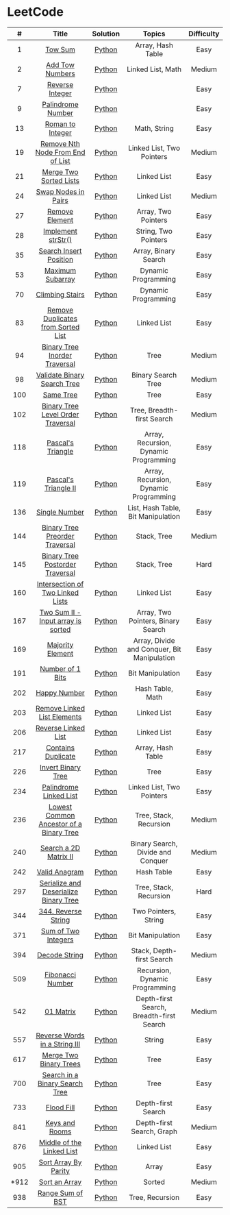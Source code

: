 # LeetCode


|   #   |  Title  |  Solution  |  Topics  |  Difficulty  |
| :---: | :-----: | :--------: | :------: | :----------: |
|   1   | [Tow Sum](https://leetcode.com/problems/two-sum/) | [Python](https://github.com/kaka-lin/Notes/tree/master/DSA/leetcode/python/001_two_sum.md) | Array, Hash Table | Easy |
|   2   | [Add Tow Numbers](https://leetcode.com/problems/add-two-numbers/) | [Python](https://github.com/kaka-lin/Notes/tree/master/DSA/leetcode/python/002_add_two_numbers.md) | Linked List, Math | Medium |
|   7   | [Reverse Integer](https://leetcode.com/problems/reverse-integer/) | [Python](https://github.com/kaka-lin/Notes/tree/master/DSA/leetcode/python/007_reverse_integer.md) | | Easy |
|   9   | [Palindrome Number](https://leetcode.com/problems/palindrome-number/) | [Python](https://github.com/kaka-lin/Notes/tree/master/DSA/leetcode/python/009_palindrome_number.md) | | Easy |
|  13   | [Roman to Integer](https://leetcode.com/problems/roman-to-integer/) | [Python](https://github.com/kaka-lin/Notes/tree/master/DSA/leetcode/python/013_roman_to_integer.md) | Math, String | Easy |
|  19   | [Remove Nth Node From End of List](https://leetcode.com/problems/remove-nth-node-from-end-of-list/) | [Python](https://github.com/kaka-lin/Notes/tree/master/DSA/leetcode/python/019_remove_nth_node_from_end_of_list.md) | Linked List, Two Pointers | Medium |
|  21   | [Merge Two Sorted Lists](https://leetcode.com/problems/merge-two-sorted-lists/) | [Python](https://github.com/kaka-lin/Notes/tree/master/DSA/leetcode/python/021_merge_two_sorted_list.md) | Linked List | Easy |
|  24   | [Swap Nodes in Pairs](https://leetcode.com/problems/swap-nodes-in-pairs/) | [Python](https://github.com/kaka-lin/Notes/tree/master/DSA/leetcode/python/024_swap_nodes_in_pairs.md) | Linked List | Medium |
|  27   | [Remove Element](https://leetcode.com/problems/remove-element/) | [Python](https://github.com/kaka-lin/Notes/tree/master/DSA/leetcode/python/027_remove_element.md) | Array, Two Pointers | Easy |
|  28  | [Implement strStr()](https://leetcode.com/problems/implement-strstr/) | [Python](https://github.com/kaka-lin/Notes/tree/master/DSA/leetcode/python/028_implement_strStr().md) | String, Two Pointers | Easy |
|  35  | [Search Insert Position](https://leetcode.com/problems/search-insert-position/) | [Python](https://github.com/kaka-lin/Notes/tree/master/DSA/leetcode/python/035_search_insert_position.md) | Array, Binary Search | Easy |
|  53   | [Maximum Subarray](https://leetcode.com/problems/maximum-subarray/) | [Python](https://github.com/kaka-lin/Notes/tree/master/DSA/leetcode/python/053_maximum_subarray.md) | Dynamic Programming | Easy |
|  70   | [Climbing Stairs](https://leetcode.com/problems/climbing-stairs/) | [Python](https://github.com/kaka-lin/Notes/tree/master/DSA/leetcode/python/070_climbing_stairs.md) | Dynamic Programming | Easy |
|  83   | [Remove Duplicates from Sorted List](https://leetcode.com/problems/remove-duplicates-from-sorted-list/) | [Python](https://github.com/kaka-lin/Notes/tree/master/DSA/leetcode/python/083_remove_duplicates_from_sorted_list.md) | Linked List | Easy |
|  94   | [Binary Tree Inorder Traversal](https://leetcode.com/problems/binary-tree-inorder-traversal/) | [Python](https://github.com/kaka-lin/Notes/tree/master/DSA/leetcode/python/094_binary_tree_inorder_traversal.md) | Tree | Medium |
|  98   | [Validate Binary Search Tree](https://leetcode.com/problems/validate-binary-search-tree/) | [Python](https://github.com/kaka-lin/Notes/tree/master/DSA/leetcode/python/098_validate_binary_search_tree.md) | Binary Search Tree | Medium |
|  100  | [Same Tree](https://leetcode.com/problems/same-tree/) | [Python](https://github.com/kaka-lin/Notes/tree/master/DSA/leetcode/python/100_same_tree.md) | Tree | Easy |
|  102  | [Binary Tree Level Order Traversal](https://leetcode.com/problems/binary-tree-level-order-traversal/) | [Python](https://github.com/kaka-lin/Notes/tree/master/DSA/leetcode/python/102_binary_tree_level_order_traversal.md) | Tree, Breadth-first Search | Medium |
|  118  | [Pascal's Triangle](https://leetcode.com/problems/pascals-triangle/) | [Python](https://github.com/kaka-lin/Notes/tree/master/DSA/leetcode/python/118_pascals_triangle.md) | Array, Recursion, Dynamic Programming| Easy |
|  119  | [Pascal's Triangle II](https://leetcode.com/problems/pascals-triangle-ii/) | [Python](https://github.com/kaka-lin/Notes/tree/master/DSA/leetcode/python/119_pascals_triangle_ii.md) | Array, Recursion, Dynamic Programming| Easy |
|  136  | [Single Number](https://leetcode.com/problems/single-number/) | [Python](https://github.com/kaka-lin/Notes/tree/master/DSA/leetcode/python/136_single_number.md) | List, Hash Table, Bit Manipulation | Easy |
|  144  | [Binary Tree Preorder Traversal](https://leetcode.com/problems/binary-tree-preorder-traversal/) | [Python](https://github.com/kaka-lin/Notes/tree/master/DSA/leetcode/python/144_binary_tree_preorder_traversal.md) | Stack, Tree | Medium |
|  145  | [Binary Tree Postorder Traversal](https://leetcode.com/problems/binary-tree-postorder-traversal/) | [Python](https://github.com/kaka-lin/Notes/tree/master/DSA/leetcode/python/145_binary_tree_postorder_traversal.md) | Stack, Tree | Hard |
|  160  | [Intersection of Two Linked Lists](https://leetcode.com/problems/intersection-of-two-linked-lists/) | [Python](https://github.com/kaka-lin/Notes/tree/master/DSA/leetcode/python/160_intersection_of_two_linked_list.md) | Linked List | Easy |
|  167  | [Two Sum II - Input array is sorted](https://leetcode.com/problems/two-sum-ii-input-array-is-sorted/) | [Python](https://github.com/kaka-lin/Notes/tree/master/DSA/leetcode/python/167_two_sum_II_input_array_is_sorted.md) | Array, Two Pointers, Binary Search | Easy |
|  169  | [Majority Element](https://leetcode.com/problems/majority-element/) | [Python](https://github.com/kaka-lin/Notes/tree/master/DSA/leetcode/python/169_majority_element.md) | Array, Divide and Conquer, Bit Manipulation | Easy |
|  191  | [Number of 1 Bits](https://leetcode.com/problems/number-of-1-bits/) | [Python](https://github.com/kaka-lin/Notes/tree/master/DSA/leetcode/python/191_number_of_1_bits.md) | Bit Manipulation | Easy |
|  202  | [Happy Number](https://leetcode.com/problems/happy-number/) | [Python](https://github.com/kaka-lin/Notes/tree/master/DSA/leetcode/python/202_happy_number.md) | Hash Table, Math | Easy |
|  203  | [Remove Linked List Elements](https://leetcode.com/problems/remove-linked-list-elements/) | [Python](https://github.com/kaka-lin/Notes/tree/master/DSA/leetcode/python/203_remove_linked_list_elements.md) | Linked List | Easy |
|  206  | [Reverse Linked List](https://leetcode.com/problems/reverse-linked-list/) | [Python](https://github.com/kaka-lin/Notes/tree/master/DSA/leetcode/python/206_reverse_linked_list.md) | Linked List | Easy |
|  217  | [Contains Duplicate](https://leetcode.com/problems/contains-duplicate//) | [Python](https://github.com/kaka-lin/Notes/tree/master/DSA/leetcode/python/217_contains_duplicate.md) | Array, Hash Table | Easy |
|  226  | [Invert Binary Tree](https://leetcode.com/problems/invert-binary-tree/) | [Python](https://github.com/kaka-lin/Notes/tree/master/DSA/leetcode/python/226_invert_binary_tree.md) | Tree | Easy |
|  234  | [Palindrome Linked List](https://leetcode.com/problems/palindrome-linked-list/) | [Python](https://github.com/kaka-lin/Notes/tree/master/DSA/leetcode/python/234_palindrome_linked_list.md) | Linked List, Two Pointers | Easy |
|  236  | [Lowest Common Ancestor of a Binary Tree](https://leetcode.com/problems/lowest-common-ancestor-of-a-binary-tree/) | [Python](https://github.com/kaka-lin/Notes/tree/master/DSA/leetcode/python/236_lowest_common_ancestor_of_a_binary_tree.md) | Tree, Stack, Recursion | Medium |
|  240  | [Search a 2D Matrix II](https://leetcode.com/problems/search-a-2d-matrix-ii/) | [Python](https://github.com/kaka-lin/Notes/tree/master/DSA/leetcode/python/240_search_a_2d_matrix_ii.md) | Binary Search, Divide and Conquer | Medium |
|  242  | [Valid Anagram](https://leetcode.com/problems/valid-anagram/) | [Python](https://github.com/kaka-lin/Notes/tree/master/DSA/leetcode/python/242_valid_anagram.md) | Hash Table | Easy |
|  297  | [Serialize and Deserialize Binary Tree](https://leetcode.com/problems/serialize-and-deserialize-binary-tree/) | [Python](https://github.com/kaka-lin/Notes/tree/master/DSA/leetcode/python/297_serialize_and_deserialize_binar_tree.md) | Tree, Stack, Recursion | Hard |
|  344  | [344. Reverse String](https://leetcode.com/problems/reverse-string/) | [Python](https://github.com/kaka-lin/Notes/tree/master/DSA/leetcode/python/344_reverse_string.md) | Two Pointers, String | Easy |
|  371  | [Sum of Two Integers](https://leetcode.com/problems/sum-of-two-integers/) | [Python](https://github.com/kaka-lin/Notes/tree/master/DSA/leetcode/python/371_sum_of_two_integers.md) | Bit Manipulation | Easy |
|  394  | [Decode String](https://leetcode.com/problems/decode-string/) | [Python](https://github.com/kaka-lin/Notes/tree/master/DSA/leetcode/python/394_decode_string.md) | Stack, Depth-first Search | Medium |
|  509  | [Fibonacci Number](https://leetcode.com/problems/fibonacci-number/) | [Python](https://github.com/kaka-lin/Notes/tree/master/DSA/leetcode/python/509_fibonacci_number.md) | Recursion, Dynamic Programming | Easy |
|  542  | [01 Matrix](https://leetcode.com/problems/01-matrix/) | [Python](https://github.com/kaka-lin/Notes/tree/master/DSA/leetcode/python/542_01_matrix.md) | Depth-first Search, Breadth-first Search | Medium |
|  557  | [Reverse Words in a String III](https://leetcode.com/problems/reverse-words-in-a-string-iii/) | [Python](https://github.com/kaka-lin/Notes/tree/master/DSA/leetcode/python/557_reverse_words_in_a_string_iii.md) | String | Easy |
|  617  | [Merge Two Binary Trees](https://leetcode.com/problems/merge-two-binary-trees/) | [Python](https://github.com/kaka-lin/Notes/tree/master/DSA/leetcode/python/617_merge_two_binary_trees.md) | Tree | Easy |
|  700  | [Search in a Binary Search Tree](https://leetcode.com/problems/search-in-a-binary-search-tree/) | [Python](https://github.com/kaka-lin/Notes/tree/master/DSA/leetcode/python/700_search_in_a_binary_search_tree.md) | Tree | Easy |
|  733  | [Flood Fill](https://leetcode.com/problems/flood-fill/) | [Python](https://github.com/kaka-lin/Notes/tree/master/DSA/leetcode/python/733_flood_fill.md) | Depth-first Search | Easy |
|  841  | [Keys and Rooms](https://leetcode.com/problems/keys-and-rooms/) | [Python](https://github.com/kaka-lin/Notes/tree/master/DSA/leetcode/python/841_keys_and_rooms.md) | Depth-first Search, Graph | Medium |
|  876  | [Middle of the Linked List](https://leetcode.com/problems/middle-of-the-linked-list/) | [Python](https://github.com/kaka-lin/Notes/tree/master/DSA/leetcode/python/876_middle_of_the_linked_list.md) | Linked List | Easy |
|  905  | [Sort Array By Parity](https://leetcode.com/problems/sort-array-by-parity/) | [Python](https://github.com/kaka-lin/Notes/tree/master/DSA/leetcode/python/905_sort_array_by_parity.md) | Array | Easy |
|  *912  | [Sort an Array](https://leetcode.com/problems/sort-an-array/) | [Python](https://github.com/kaka-lin/Notes/tree/master/DSA/leetcode/python/912_sort_an_array.md) | Sorted | Medium |
|  938  | [Range Sum of BST](https://leetcode.com/problems/range-sum-of-bst/) | [Python](https://github.com/kaka-lin/Notes/tree/master/DSA/leetcode/python/938_range_sum_of_bst.md) | Tree, Recursion | Easy |
